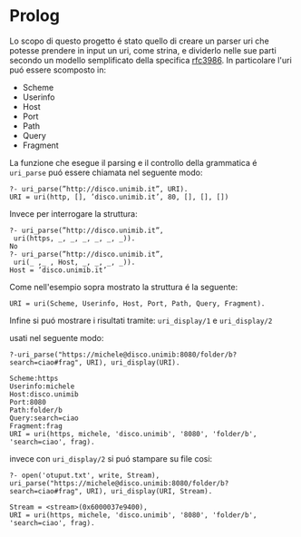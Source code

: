# Prolog

Lo scopo di questo progetto é stato quello di creare un parser uri che potesse prendere in input un uri, come strina, e dividerlo nelle sue parti secondo un modello semplificato della specifica [rfc3986](https://datatracker.ietf.org/doc/html/rfc3986). In particolare l'uri puó essere scomposto in:

- Scheme
- Userinfo
- Host
- Port
- Path
- Query
- Fragment

La funzione che esegue il parsing e il controllo della grammatica é `uri_parse` puó essere chiamata nel seguente modo:

```
?- uri_parse(”http://disco.unimib.it”, URI).
URI = uri(http, [], ’disco.unimib.it’, 80, [], [], [])
```

Invece per interrogare la struttura:

```
?- uri_parse(”http://disco.unimib.it”,
 uri(https, _, _, _, _, _, _)).
No
?- uri_parse(”http://disco.unimib.it”,
 uri(_ ,_ , Host, _, _, _, _)).
Host = ’disco.unimib.it’
```

Come nell'esempio sopra mostrato la struttura é la seguente:

```
URI = uri(Scheme, Userinfo, Host, Port, Path, Query, Fragment).
```

Infine si puó mostrare i risultati tramite: `uri_display/1` e `uri_display/2`

usati nel seguente modo:

```
?-uri_parse("https://michele@disco.unimib:8080/folder/b?search=ciao#frag", URI), uri_display(URI).

Scheme:https
Userinfo:michele
Host:disco.unimib
Port:8080
Path:folder/b
Query:search=ciao
Fragment:frag
URI = uri(https, michele, 'disco.unimib', '8080', 'folder/b', 'search=ciao', frag).
```

invece con `uri_display/2` si puó stampare su file cosi:

```
?- open('otuput.txt', write, Stream), uri_parse("https://michele@disco.unimib:8080/folder/b?search=ciao#frag", URI), uri_display(URI, Stream).

Stream = <stream>(0x6000037e9400),
URI = uri(https, michele, 'disco.unimib', '8080', 'folder/b', 'search=ciao', frag).
```
